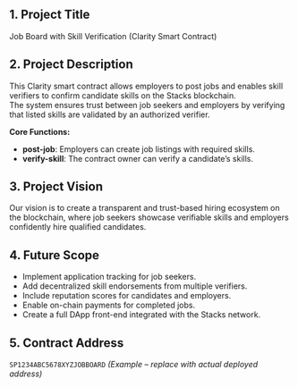 

## 1. Project Title
Job Board with Skill Verification (Clarity Smart Contract)

## 2. Project Description
This Clarity smart contract allows employers to post jobs and enables skill verifiers to confirm candidate skills on the Stacks blockchain.  
The system ensures trust between job seekers and employers by verifying that listed skills are validated by an authorized verifier.

**Core Functions:**
- **post-job**: Employers can create job listings with required skills.
- **verify-skill**: The contract owner can verify a candidate’s skills.

## 3. Project Vision
Our vision is to create a transparent and trust-based hiring ecosystem on the blockchain, where job seekers showcase verifiable skills and employers confidently hire qualified candidates.

## 4. Future Scope
- Implement application tracking for job seekers.
- Add decentralized skill endorsements from multiple verifiers.
- Include reputation scores for candidates and employers.
- Enable on-chain payments for completed jobs.
- Create a full DApp front-end integrated with the Stacks network.

## 5. Contract Address
`SP1234ABC5678XYZJOBBOARD` *(Example – replace with actual deployed address)*

